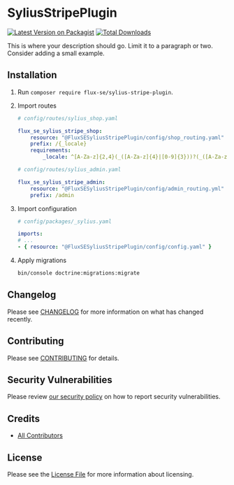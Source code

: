 # SyliusStripePlugin

[![Latest Version on Packagist](https://img.shields.io/packagist/v/flux-se/sylius-stripe-plugin.svg?style=flat-square)](https://packagist.org/packages/flux-se/sylius-stripe-plugin)
[![Total Downloads](https://img.shields.io/packagist/dt/flux-se/sylius-stripe-plugin.svg?style=flat-square)](https://packagist.org/packages/flux-se/sylius-stripe-plugin)  

This is where your description should go. Limit it to a paragraph or two. Consider adding a small example.

## Installation

1. Run `composer require flux-se/sylius-stripe-plugin`.

2. Import routes
    ```yaml
    # config/routes/sylius_shop.yaml

    flux_se_sylius_stripe_shop:
        resource: "@FluxSESyliusStripePlugin/config/shop_routing.yaml"
        prefix: /{_locale}
        requirements:
            _locale: ^[A-Za-z]{2,4}(_([A-Za-z]{4}|[0-9]{3}))?(_([A-Za-z]{2}|[0-9]{3}))?$

    # config/routes/sylius_admin.yaml

    flux_se_sylius_stripe_admin:
        resource: "@FluxSESyliusStripePlugin/config/admin_routing.yml"
        prefix: /admin
    ```

3. Import configuration
    ```yaml
    # config/packages/_sylius.yaml

    imports:
    # ...
    - { resource: "@FluxSESyliusStripePlugin/config/config.yaml" }
    ```

4. Apply migrations
    ```bash
    bin/console doctrine:migrations:migrate
    ```

## Changelog

Please see [CHANGELOG](CHANGELOG.md) for more information on what has changed recently.

## Contributing

Please see [CONTRIBUTING](CONTRIBUTING.md) for details.

## Security Vulnerabilities

Please review [our security policy](../../security/policy) on how to report security vulnerabilities.

## Credits

- [All Contributors](../../contributors)

## License

Please see the [License File](LICENSE.md) for more information about licensing.
